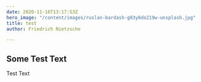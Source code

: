 ```yaml
---
date: 2020-11-16T13:17:53Z
hero_image: "/content/images/ruslan-bardash-g83y6do219w-unsplash.jpg"
title: test
author: Friedrich Nietzsche

---
```

## Some Test Text

Test Text